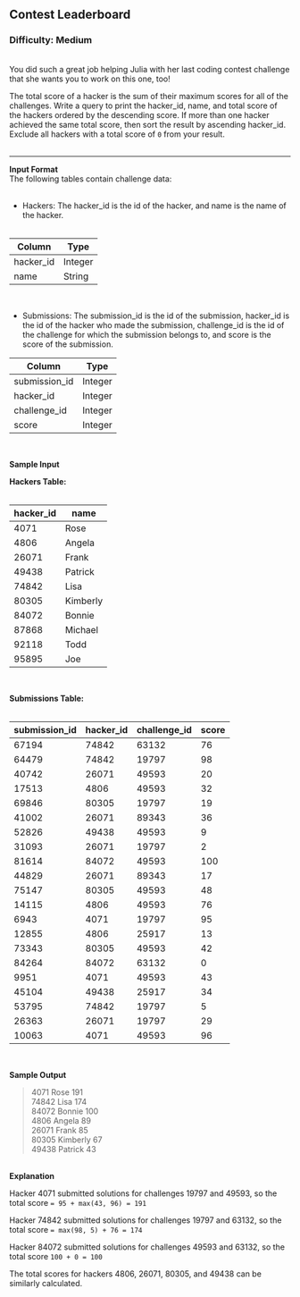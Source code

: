 ## Contest Leaderboard

### Difficulty: Medium

<br>You did such a great job helping Julia with her last coding contest challenge that she wants you to work on this one, too!

The total score of a hacker is the sum of their maximum scores for all of the challenges. Write a query to print the hacker_id, name, and total score of the hackers ordered by the descending score. If more than one hacker achieved the same total score, then sort the result by ascending hacker_id. Exclude all hackers with a total score of `0` from your result.
<br><br>
<hr>

**Input Format**
<br>The following tables contain challenge data:<br><br>

- Hackers: The hacker_id is the id of the hacker, and name is the name of the hacker.
<br><br>

| Column    | Type    |
|-----------|---------|
| hacker_id | Integer |
| name      | String  |
<br>

- Submissions: The submission_id is the id of the submission, hacker_id is the id of the hacker who made the submission, challenge_id is the id of the challenge for which the submission belongs to, and score is the score of the submission.

| Column        | Type    |
|---------------|---------|
| submission_id | Integer |
| hacker_id     | Integer |
| challenge_id  | Integer |
| score         | Integer |
<br>

**Sample Input**

**Hackers Table:**<br><br>

| hacker_id | name     |
|-----------|----------|
| 4071      | Rose     |
| 4806      | Angela   |
| 26071     | Frank    |
| 49438     | Patrick  |
| 74842     | Lisa     |
| 80305     | Kimberly |
| 84072     | Bonnie   |
| 87868     | Michael  |
| 92118     | Todd     |
| 95895     | Joe      |
<br>

**Submissions Table:**<br><br>

| submission_id | hacker_id | challenge_id | score |
|---------------|-----------|--------------|-------|
| 67194         | 74842     | 63132        | 76    |
| 64479         | 74842     | 19797        | 98    |
| 40742         | 26071     | 49593        | 20    |
| 17513         | 4806      | 49593        | 32    |
| 69846         | 80305     | 19797        | 19    |
| 41002         | 26071     | 89343        | 36    |
| 52826         | 49438     | 49593        | 9     |
| 31093         | 26071     | 19797        | 2     |
| 81614         | 84072     | 49593        | 100   |
| 44829         | 26071     | 89343        | 17    |
| 75147         | 80305     | 49593        | 48    |
| 14115         | 4806      | 49593        | 76    |
| 6943          | 4071      | 19797        | 95    |
| 12855         | 4806      | 25917        | 13    |
| 73343         | 80305     | 49593        | 42    |
| 84264         | 84072     | 63132        | 0     |
| 9951          | 4071      | 49593        | 43    |
| 45104         | 49438     | 25917        | 34    |
| 53795         | 74842     | 19797        | 5     |
| 26363         | 26071     | 19797        | 29    |
| 10063         | 4071      | 49593        | 96    |
<br>

**Sample Output**

>4071 Rose 191<br>
>74842 Lisa 174<br>
>84072 Bonnie 100<br>
>4806 Angela 89<br>
>26071 Frank 85<br>
>80305 Kimberly 67<br>
>49438 Patrick 43

<br>**Explanation**

Hacker 4071 submitted solutions for challenges 19797 and 49593, so the total score `= 95 + max(43, 96) = 191`

Hacker 74842 submitted solutions for challenges 19797 and 63132, so the total score `= max(98, 5) + 76 = 174`

Hacker 84072 submitted solutions for challenges 49593 and 63132, so the total score `100 + 0 = 100`

The total scores for hackers 4806, 26071, 80305, and 49438 can be similarly calculated.
